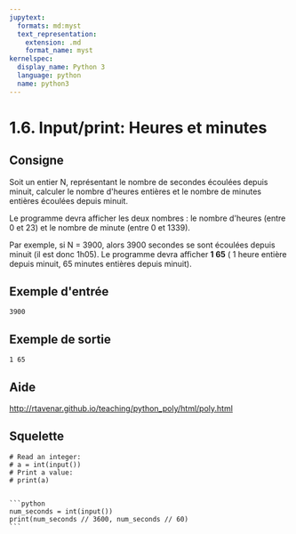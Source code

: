 ```yaml
---
jupytext:
  formats: md:myst
  text_representation:
    extension: .md
    format_name: myst
kernelspec:
  display_name: Python 3
  language: python
  name: python3
---
```


# 1.6. Input/print: Heures et minutes

## Consigne

Soit un entier N, représentant le nombre de secondes écoulées depuis minuit, calculer le nombre d'heures entières et le nombre de minutes entières écoulées depuis minuit.


Le programme devra afficher les deux nombres : le nombre d'heures (entre 0 et 23) et le nombre de minute (entre 0 et 1339).


Par exemple, si N = 3900, alors 3900 secondes se sont écoulées depuis minuit (il est donc 1h05). Le programme devra afficher **1 65** ( 1 heure entière depuis minuit, 65 minutes entières depuis minuit).

## Exemple d'entrée

```
3900
```

## Exemple de sortie

```
1 65
```

## Aide

http://rtavenar.github.io/teaching/python_poly/html/poly.html

## Squelette

```{code-cell} python
# Read an integer:
# a = int(input())
# Print a value:
# print(a)
```

````{dropdown} Proposition de solution

```python
num_seconds = int(input())
print(num_seconds // 3600, num_seconds // 60)
```
````
